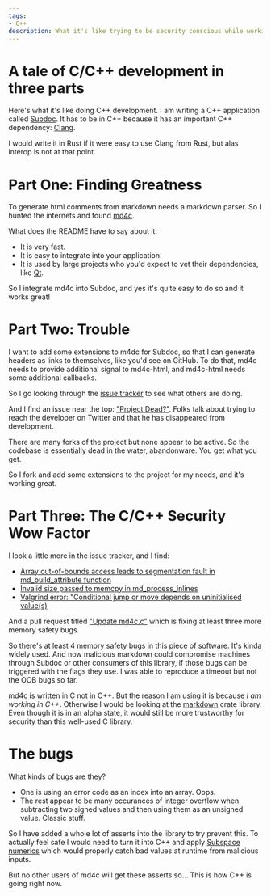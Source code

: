 ```yaml
---
tags:
- C++
description: What it's like trying to be security conscious while working in C++.
---
```

# A tale of C/C++ development in three parts

Here's what it's like doing C++ development. I am writing a C++ application called
[Subdoc](https://github.com/chromium/subspace/#subdoc). It has
to be in C++ because it has an important C++ dependency: [Clang](https://clang.llvm.org/).

I would write it in Rust if it were easy to use Clang from Rust, but alas interop is not at that
point.

# Part One: Finding Greatness

To generate html comments from markdown needs a markdown parser. So I hunted the internets and found
[md4c](https://github.com/mity/md4c/).

What does the README have to say about it:
* It is very fast.
* It is easy to integrate into your application.
* It is used by large projects who you'd expect to vet their dependencies, like [Qt](https://www.qt.io/).

So I integrate md4c into Subdoc, and yes it's quite easy to do so and it works great!

# Part Two: Trouble

I want to add some extensions to m4dc for Subdoc, so that I can generate headers as links to
themselves, like you'd see on GitHub. To do that, md4c needs to provide additional signal to
md4c-html, and md4c-html needs some additional callbacks.

So I go looking through the [issue tracker](https://github.com/mity/md4c/issues) to see what others
are doing.

And I find an issue near the top: ["Project Dead?"](https://github.com/mity/md4c/issues/192). Folks
talk about trying to reach the developer on Twitter and that he has disappeared from development.

There are many forks of the project but none appear to be active. So the codebase is essentially
dead in the water, abandonware. You get what you get.

So I fork and add some extensions to the project for my needs, and it's working great.

# Part Three: The C/C++ Security Wow Factor

I look a little more in the issue tracker, and I find:
* [Array out-of-bounds access leads to segmentation fault in md_build_attribute function](https://github.com/mity/md4c/issues/196)
* [Invalid size passed to memcpy in md_process_inlines](https://github.com/mity/md4c/issues/195)
* [Valgrind error: "Conditional jump or move depends on uninitialised value(s)](https://github.com/mity/md4c/issues/176)

And a pull request titled ["Update md4c.c"](https://github.com/mity/md4c/pull/185) which is fixing
at least three more memory safety bugs.

So there's at least 4 memory safety bugs in this piece of software. It's kinda widely used. And
now malicious markdown could compromise machines through Subdoc or other consumers of this library,
if those bugs can be triggered with the flags they use. I was able to reproduce a timeout but not
the OOB bugs so far.

md4c is written in C not in C++. But the reason I am using it is because
*I am working in C++*. Otherwise I would be looking at the
[markdown](https://docs.rs/markdown/1.0.0-alpha.12/markdown/index.html) crate library. Even though
it is in an alpha state, it would still be more trustworthy for security than this well-used C
library.

# The bugs

What kinds of bugs are they?
* One is using an error code as an index into an array. Oops.
* The rest appear to be many occurances of integer overflow when subtracting two signed values and
  then using them as an unsigned value. Classic stuff.

So I have added a whole lot of asserts into the library to try prevent this. To actually feel safe
I would need to turn it into C++ and apply
[Subspace numerics](https://danakj.github.io/subspace-docs/sus-num.html) which would properly catch
bad values at runtime from malicious inputs.

But no other users of md4c will get these asserts so... This is how C++ is going right now.